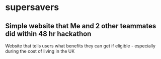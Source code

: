# supersavers

## Simple website that Me and 2 other teammates did within 48 hr hackathon
Website that tells users what benefits they can get if eligible - especially during the cost of living in the UK 
